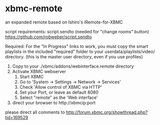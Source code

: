 xbmc-remote
===========

an expanded remote based on  Ishiro's iRemote-for-XBMC

script requirements:
script.sendto (needed for "change rooms" button) https://github.com/robweber/script.sendto


Required: For the "In Progress" links to work, you must copy the smart playlists in the included "required" folder to your userdata/playlists/video/ directory. (this is the master user directory, even if you use profiles)


1.  Copy to your ./xbmc/addons/webinterface.remote   directory
2.  Activate XBMC webserver
      1. Start XBMC
      2. Go to 'System -> Settings -> Network -> Services'
      3. Check 'Allow control of XBMC via HTTP'
      4. Set your Port, or leave as default 8080
      5. Select "remote" as the 'Web interface'
3.  direct your browser to http://xbmcip:port


please direct all comments to http://forum.xbmc.org/showthread.php?tid=169529
